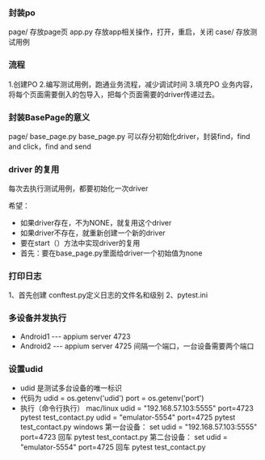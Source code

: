 ### 封装po

page/ 存放page页 app.py 存放app相关操作，打开，重启，关闭 case/ 存放测试用例

### 流程

1.创建PO 
2.编写测试用例，跑通业务流程，减少调试时间 
3.填充PO 业务内容，将每个页面需要倒入的包导入，把每个页面需要的driver传递过去。

### 封装BasePage的意义

page/ base_page.py base_page.py 可以存分初始化driver，封装find，find and click，find and send

### driver 的复用

每次去执行测试用例，都要初始化一次driver

希望：
- 如果driver存在，不为NONE，就复用这个driver
- 如果driver不存在，就重新创建一个新的driver
- 要在start（）方法中实现driver的复用
- 首先：要在base_page.py里面给driver一个初始值为none

### 打印日志
1、首先创建 conftest.py定义日志的文件名和级别
2、pytest.ini
### 多设备并发执行
- Android1 --- appium server 4723 
- Android2 --- appium server 4725 间隔一个端口，一台设备需要两个端口

### 设置udid

- udid 是测试多台设备的唯一标识
- 代码为 udid = os.getenv('udid')
        port = os.getenv('port')
- 执行（命令行执行）
  mac/linux
   udid = "192.168.57.103:5555" port=4723 pytest test_contact.py
   udid = "emulator-5554" port=4725 pytest test_contact.py
  windows
  第一台设备：
   set udid = "192.168.57.103:5555" port=4723 回车
   pytest test_contact.py
  第二台设备：
   set udid = "emulator-5554" port=4725 回车
   pytest test_contact.py

